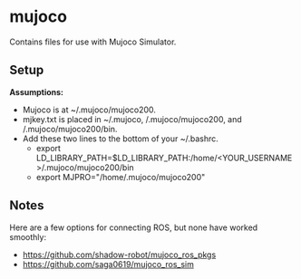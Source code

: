 # mujoco
Contains files for use with Mujoco Simulator.

## Setup
**Assumptions:** 
- Mujoco is at ~/.mujoco/mujoco200. 
- mjkey.txt is placed in ~/.mujoco, /.mujoco/mujoco200, and /.mujoco/mujoco200/bin.
- Add these two lines to the bottom of your ~/.bashrc.
	- export LD_LIBRARY_PATH=$LD_LIBRARY_PATH:/home/<YOUR_USERNAME>/.mujoco/mujoco200/bin
	- export MJPRO="/home/.mujoco/mujoco200"

## Notes

Here are a few options for connecting ROS, but none have worked smoothly:
- https://github.com/shadow-robot/mujoco_ros_pkgs
- https://github.com/saga0619/mujoco_ros_sim